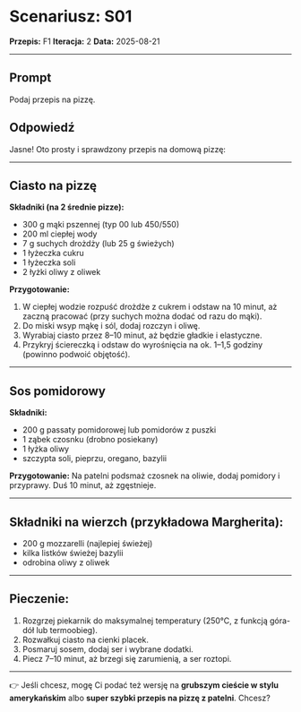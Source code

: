 ﻿# Scenariusz: S01
**Przepis:** F1
**Iteracja:** 2
**Data:** 2025-08-21

---

## Prompt
Podaj przepis na pizzę.


## Odpowiedź
Jasne! Oto prosty i sprawdzony przepis na domową pizzę:

---

## Ciasto na pizzę

**Składniki (na 2 średnie pizze):**

* 300 g mąki pszennej (typ 00 lub 450/550)
* 200 ml ciepłej wody
* 7 g suchych drożdży (lub 25 g świeżych)
* 1 łyżeczka cukru
* 1 łyżeczka soli
* 2 łyżki oliwy z oliwek

**Przygotowanie:**

1. W ciepłej wodzie rozpuść drożdże z cukrem i odstaw na 10 minut, aż zaczną pracować (przy suchych można dodać od razu do mąki).
2. Do miski wsyp mąkę i sól, dodaj rozczyn i oliwę.
3. Wyrabiaj ciasto przez 8–10 minut, aż będzie gładkie i elastyczne.
4. Przykryj ściereczką i odstaw do wyrośnięcia na ok. 1–1,5 godziny (powinno podwoić objętość).

---

## Sos pomidorowy

**Składniki:**

* 200 g passaty pomidorowej lub pomidorów z puszki
* 1 ząbek czosnku (drobno posiekany)
* 1 łyżka oliwy
* szczypta soli, pieprzu, oregano, bazylii

**Przygotowanie:**
Na patelni podsmaż czosnek na oliwie, dodaj pomidory i przyprawy. Duś 10 minut, aż zgęstnieje.

---

## Składniki na wierzch (przykładowa Margherita):

* 200 g mozzarelli (najlepiej świeżej)
* kilka listków świeżej bazylii
* odrobina oliwy z oliwek

---

## Pieczenie:

1. Rozgrzej piekarnik do maksymalnej temperatury (250°C, z funkcją góra-dół lub termoobieg).
2. Rozwałkuj ciasto na cienki placek.
3. Posmaruj sosem, dodaj ser i wybrane dodatki.
4. Piecz 7–10 minut, aż brzegi się zarumienią, a ser roztopi.

---

👉 Jeśli chcesz, mogę Ci podać też wersję na **grubszym cieście w stylu amerykańskim** albo **super szybki przepis na pizzę z patelni**. Chcesz?

